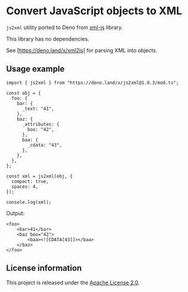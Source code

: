 # Convert JavaScript objects to XML

`js2xml` utility ported to Deno from
[xml-js](https://github.com/nashwaan/xml-js) library.

This library has no dependencies.

See [https://deno.land/x/xml2js] for parsing XML into objects.

## Usage example

```
import { js2xml } from "https://deno.land/x/js2xml@1.0.3/mod.ts";

const obj = {
  foo: {
    bar: {
      _text: "41",
    },
    baz: {
      _attributes: {
        boo: "42",
      },
      baa: {
        _cdata: "43",
      },
    },
  },
};

const xml = js2xml(obj, {
  compact: true,
  spaces: 4,
});

console.log(xml);
```

Output:

```
<foo>
    <bar>41</bar>
    <baz boo="42">
        <baa><![CDATA[43]]></baa>
    </baz>
</foo>
```

## License information

This project is released under the
[Apache License 2.0](http://www.apache.org/licenses/LICENSE-2.0).

